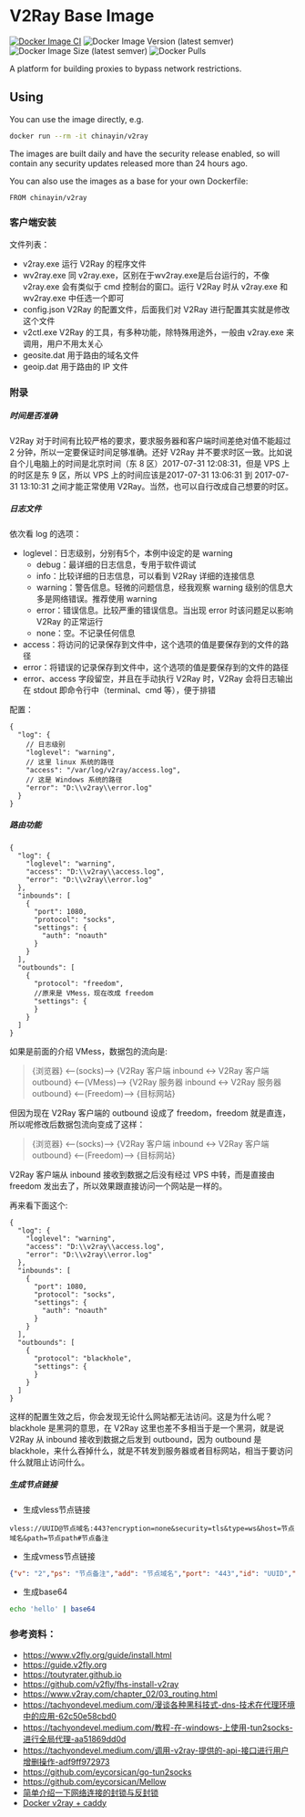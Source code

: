 V2Ray Base Image
=================

[![Docker Image CI](https://github.com/chinayin-docker/v2ray/actions/workflows/ci.yml/badge.svg?event=schedule)](https://github.com/chinayin-docker/v2ray/actions/workflows/ci.yml)
![Docker Image Version (latest semver)](https://img.shields.io/docker/v/chinayin/v2ray?sort=semver)
![Docker Image Size (latest semver)](https://img.shields.io/docker/image-size/chinayin/v2ray?sort=semver)
![Docker Pulls](https://img.shields.io/docker/pulls/chinayin/v2ray)

A platform for building proxies to bypass network restrictions.

Using
------------

You can use the image directly, e.g.

```bash
docker run --rm -it chinayin/v2ray
```

The images are built daily and have the security release enabled, so will contain any security updates released more
than 24 hours ago.

You can also use the images as a base for your own Dockerfile:

```bash
FROM chinayin/v2ray
```

### 客户端安装

文件列表：

- v2ray.exe 运行 V2Ray 的程序文件
- wv2ray.exe 同 v2ray.exe，区别在于wv2ray.exe是后台运行的，不像 v2ray.exe 会有类似于 cmd 控制台的窗口。运行 V2Ray 时从
  v2ray.exe 和 wv2ray.exe 中任选一个即可
- config.json V2Ray 的配置文件，后面我们对 V2Ray 进行配置其实就是修改这个文件
- v2ctl.exe V2Ray 的工具，有多种功能，除特殊用途外，一般由 v2ray.exe 来调用，用户不用太关心
- geosite.dat 用于路由的域名文件
- geoip.dat 用于路由的 IP 文件

### 附录

##### 时间是否准确

V2Ray 对于时间有比较严格的要求，要求服务器和客户端时间差绝对值不能超过 2 分钟，所以一定要保证时间足够准确。还好 V2Ray
并不要求时区一致。比如说自个儿电脑上的时间是北京时间（东 8 区）2017-07-31 12:08:31，但是 VPS 上的时区是东 9 区，所以 VPS
上的时间应该是2017-07-31 13:06:31 到 2017-07-31 13:10:31 之间才能正常使用 V2Ray。当然，也可以自行改成自己想要的时区。

##### 日志文件

依次看 log 的选项：

- loglevel：日志级别，分别有5个，本例中设定的是 warning
    - debug：最详细的日志信息，专用于软件调试
    - info：比较详细的日志信息，可以看到 V2Ray 详细的连接信息
    - warning：警告信息。轻微的问题信息，经我观察 warning 级别的信息大多是网络错误。推荐使用 warning
    - error：错误信息。比较严重的错误信息。当出现 error 时该问题足以影响 V2Ray 的正常运行
    - none：空。不记录任何信息
- access：将访问的记录保存到文件中，这个选项的值是要保存到的文件的路径
- error：将错误的记录保存到文件中，这个选项的值是要保存到的文件的路径
- error、access 字段留空，并且在手动执行 V2Ray 时，V2Ray 会将日志输出在 stdout 即命令行中（terminal、cmd 等），便于排错

配置：

```json5
{
  "log": {
    // 日志级别
    "loglevel": "warning",
    // 这里 linux 系统的路径
    "access": "/var/log/v2ray/access.log",
    // 这是 Windows 系统的路径
    "error": "D:\\v2ray\\error.log"
  }
}
```

##### 路由功能

```json5
{
  "log": {
    "loglevel": "warning",
    "access": "D:\\v2ray\\access.log",
    "error": "D:\\v2ray\\error.log"
  },
  "inbounds": [
    {
      "port": 1080,
      "protocol": "socks",
      "settings": {
        "auth": "noauth"
      }
    }
  ],
  "outbounds": [
    {
      "protocol": "freedom",
      //原来是 VMess，现在改成 freedom
      "settings": {
      }
    }
  ]
}
```

如果是前面的介绍 VMess，数据包的流向是:

> {浏览器} <--(socks)--> {V2Ray 客户端 inbound <-> V2Ray 客户端 outbound} <--(VMess)-->  {V2Ray 服务器 inbound <-> V2Ray
> 服务器 outbound} <--(Freedom)--> {目标网站}

但因为现在 V2Ray 客户端的 outbound 设成了 freedom，freedom 就是直连，所以呢修改后数据包流向变成了这样：

> {浏览器} <--(socks)--> {V2Ray 客户端 inbound <-> V2Ray 客户端 outbound} <--(Freedom)--> {目标网站}

V2Ray 客户端从 inbound 接收到数据之后没有经过 VPS 中转，而是直接由 freedom 发出去了，所以效果跟直接访问一个网站是一样的。

再来看下面这个:

```json5
{
  "log": {
    "loglevel": "warning",
    "access": "D:\\v2ray\\access.log",
    "error": "D:\\v2ray\\error.log"
  },
  "inbounds": [
    {
      "port": 1080,
      "protocol": "socks",
      "settings": {
        "auth": "noauth"
      }
    }
  ],
  "outbounds": [
    {
      "protocol": "blackhole",
      "settings": {
      }
    }
  ]
}
```

这样的配置生效之后，你会发现无论什么网站都无法访问。这是为什么呢？blackhole 是黑洞的意思，在 V2Ray 这里也差不多相当于是一个黑洞，就是说
V2Ray 从 inbound 接收到数据之后发到 outbound，因为 outbound 是 blackhole，来什么吞掉什么，就是不转发到服务器或者目标网站，相当于要访问什么就阻止访问什么。

##### 生成节点链接

- 生成vless节点链接
```
vless://UUID@节点域名:443?encryption=none&security=tls&type=ws&host=节点域名&path=节点path#节点备注
```

- 生成vmess节点链接
```json
{"v": "2","ps": "节点备注","add": "节点域名","port": "443","id": "UUID","aid": "0","net": "ws","type": "none","host": "节点域名","path": "节点path","tls": "tls"}
```

- 生成base64
```bash
echo 'hello' | base64
```

### 参考资料：

- https://www.v2fly.org/guide/install.html
- https://guide.v2fly.org
- https://toutyrater.github.io
- https://github.com/v2fly/fhs-install-v2ray
- https://www.v2ray.com/chapter_02/03_routing.html
- https://tachyondevel.medium.com/漫谈各种黑科技式-dns-技术在代理环境中的应用-62c50e58cbd0
- https://tachyondevel.medium.com/教程-在-windows-上使用-tun2socks-进行全局代理-aa51869dd0d
- https://tachyondevel.medium.com/调用-v2ray-提供的-api-接口进行用户增删操作-adf9ff972973
- https://github.com/eycorsican/go-tun2socks
- https://github.com/eycorsican/Mellow
- [简单介绍一下网络连接的封锁与反封锁](https://steemit.com/cn/@v2ray/6knmmb)
- [Docker v2ray + caddy](https://medium.com/@coorpee/docker-v2ray-caddy-3e484d6c84bc)
